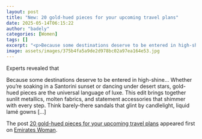 ```yaml
---
layout: post
title: "New: 20 gold-hued pieces for your upcoming travel plans"
date: 2025-05-14T06:15:22
author: "badely"
categories: [Women]
tags: []
excerpt: "<p>Because some destinations deserve to be entered in high-shine… Whether you’re soaking in a Santorini sunset or dancing under desert stars, gold-hue"
image: assets/images/375b4fa5a9de2d978bc02a97ea164e53.jpg
---
```


Experts revealed that <p>Because some destinations deserve to be entered in high-shine… Whether you’re soaking in a Santorini sunset or dancing under desert stars, gold-hued pieces are the universal language of luxe. This edit brings together sunlit metallics, molten fabrics, and statement accessories that shimmer with every step. Think barely-there sandals that glint by candlelight, liquid lamé gowns [&#8230;]</p>
<p>The post <a href="https://emirateswoman.com/20-gold-hued-pieces-for-your-upcoming-travel-plans/" rel="nofollow">20 gold-hued pieces for your upcoming travel plans</a> appeared first on <a href="https://emirateswoman.com" rel="nofollow">Emirates Woman</a>.</p>

